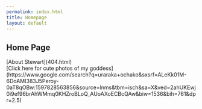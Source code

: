 ```yaml
---
permalink: index.html
title: Homepage
layout: default
---
```



## Home Page
<p>
</p>
[About Stewart](404.html)
<br />
[Click here for cute photos of my goddess](https://www.google.com/search?q=uraraka+ochako&sxsrf=ALeKk01M-6DoAMI383J5Peroy-0aT8qOBw:1597828563856&source=lnms&tbm=isch&sa=X&ved=2ahUKEwj0i9ef96brAhWMmq0KHZroBLoQ_AUoAXoECBcQAw&biw=1536&bih=761&dpr=2.5)


